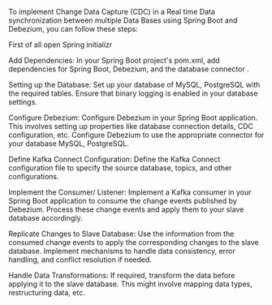 To implement Change Data Capture (CDC) in a Real time Data synchronization between multiple Data Bases using Spring Boot and Debezium, you can follow these steps:

First of all open Spring initializr

Add Dependencies: In your Spring Boot project's pom.xml, add dependencies for Spring Boot, Debezium, and the database connector .

Setting up the Database: Set up your database of MySQL, PostgreSQL with the required tables. Ensure that binary logging is enabled in your database settings.

Configure Debezium: Configure Debezium in your Spring Boot application. This involves setting up properties like database connection details, CDC configuration, etc. Configure Debezium to use the appropriate connector for your database MySQL, PostgreSQL.

Define Kafka Connect Configuration: Define the Kafka Connect configuration file to specify the source database, topics, and other configurations.

Implement the Consumer/ Listener: Implement a Kafka consumer in your Spring Boot application to consume the change events published by Debezium. Process these change events and apply them to your slave database accordingly.

Replicate Changes to Slave Database: Use the information from the consumed change events to apply the corresponding changes to the slave database. Implement mechanisms to handle data consistency, error handling, and conflict resolution if needed.

Handle Data Transformations: If required, transform the data before applying it to the slave database. This might involve mapping data types, restructuring data, etc.
